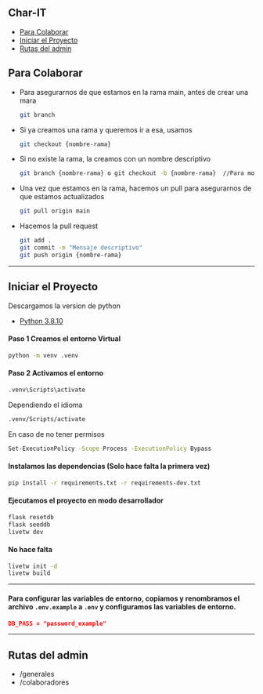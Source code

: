 ## Char-IT

- [Para Colaborar](#para-colaborar)
- [Iniciar el Proyecto](#iniciar-el-proyecto)
- [Rutas del admin](#rutas-del-admin)

## Para Colaborar

- Para asegurarnos de que estamos en la rama main, antes de crear una mara
    ```bash
    git branch
    ```
- Si ya creamos una rama y queremos ir a esa, usamos
    ```bash
    git checkout {nombre-rama}
    ```
- Si no existe la rama, la creamos con un nombre descriptivo
    ```bash
    git branch {nombre-rama} o git checkout -b {nombre-rama}  //Para movernos despues de crearla
    ```
- Una vez que estamos en la rama, hacemos un pull para asegurarnos de que estamos actualizados
    ```bash
    git pull origin main
    ```
- Hacemos la pull request
    ```bash
    git add .
    git commit -m "Mensaje descriptivo"
    git push origin {nombre-rama}
    ```

---

## Iniciar el Proyecto

Descargamos la version de python

- [Python 3.8.10](https://www.python.org/downloads/release/python-3810/)

#### Paso 1 Creamos el entorno Virtual
```bash
python -m venv .venv
```

#### Paso 2 Activamos el entorno
```bash
.venv\Scripts\activate
```

Dependiendo el idioma

```bash
.venv/Scripts/activate
```

En caso de no tener permisos
```bash
Set-ExecutionPolicy -Scope Process -ExecutionPolicy Bypass
```

#### Instalamos las dependencias (Solo hace falta la primera vez)

```bash
pip install -r requirements.txt -r requirements-dev.txt
```

#### Ejecutamos el proyecto en modo desarrollador

```bash
flask resetdb
flask seeddb
livetw dev
```

#### No hace falta

```bash
livetw init -d
livetw build
```

---

#### Para configurar las variables de entorno, copiamos y renombramos el archivo `.env.example` a `.env` y configuramos las variables de entorno.

```json
DB_PASS = "password_example"
```

---

## Rutas del admin

- /generales
- /colaboradores